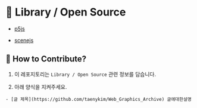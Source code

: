 # 📕 Library / Open Source

- [p5js](https://github.com/processing/p5.js?files=1)

- [scenejs](https://github.com/daybrush/scenejs)

## 👀 How to Contribute?

1. 이 레포지토리는 `Library / Open Source` 관련 정보를 담습니다.

2) 아래 양식을 지켜주세요.

```
- [글 제목](https://github.com/taenykim/Web_Graphics_Archive) 글에대한설명
```
